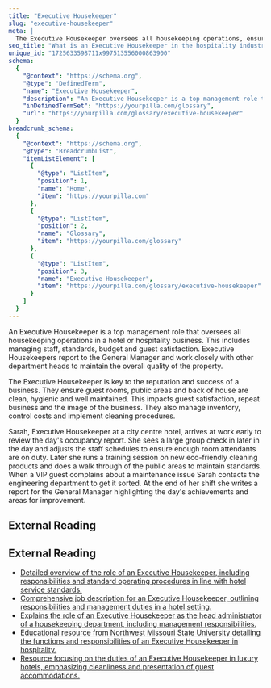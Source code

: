 ```yaml
---
title: "Executive Housekeeper"
slug: "executive-housekeeper"
meta: |
  The Executive Housekeeper oversees all housekeeping operations, ensuring cleanliness and maintenance standards in hotels, restaurants, cafes, and bars are met.
seo_title: "What is an Executive Housekeeper in the hospitality industry?"
unique_id: "1725633598711x997513556000863900"
schema:
  {
    "@context": "https://schema.org",
    "@type": "DefinedTerm",
    "name": "Executive Housekeeper",
    "description": "An Executive Housekeeper is a top management role that oversees all housekeeping operations in a hotel or hospitality business. This includes managing staff, standards, budget and guest satisfaction. Executive Housekeepers report to the General Manager and work closely with other department heads to maintain the overall quality of the property.",
    "inDefinedTermSet": "https://yourpilla.com/glossary",
    "url": "https://yourpilla.com/glossary/executive-housekeeper"
  }
breadcrumb_schema:
  {
    "@context": "https://schema.org",
    "@type": "BreadcrumbList",
    "itemListElement": [
      {
        "@type": "ListItem",
        "position": 1,
        "name": "Home",
        "item": "https://yourpilla.com"
      },
      {
        "@type": "ListItem",
        "position": 2,
        "name": "Glossary",
        "item": "https://yourpilla.com/glossary"
      },
      {
        "@type": "ListItem",
        "position": 3,
        "name": "Executive Housekeeper",
        "item": "https://yourpilla.com/glossary/executive-housekeeper"
      }
    ]
  }
---
```


An Executive Housekeeper is a top management role that oversees all housekeeping operations in a hotel or hospitality business. This includes managing staff, standards, budget and guest satisfaction. Executive Housekeepers report to the General Manager and work closely with other department heads to maintain the overall quality of the property.

The Executive Housekeeper is key to the reputation and success of a business. They ensure guest rooms, public areas and back of house are clean, hygienic and well maintained. This impacts guest satisfaction, repeat business and the image of the business. They also manage inventory, control costs and implement cleaning procedures.

Sarah, Executive Housekeeper at a city centre hotel, arrives at work early to review the day's occupancy report. She sees a large group check in later in the day and adjusts the staff schedules to ensure enough room attendants are on duty. Later she runs a training session on new eco-friendly cleaning products and does a walk through of the public areas to maintain standards. When a VIP guest complains about a maintenance issue Sarah contacts the engineering department to get it sorted. At the end of her shift she writes a report for the General Manager highlighting the day's achievements and areas for improvement.

## External Reading



## External Reading

*   [Detailed overview of the role of an Executive Housekeeper, including responsibilities and standard operating procedures in line with hotel service standards.](https://www.myskillsfuture.gov.sg/content/student/en/preu/world-of-work/occupation/occupation-detail.Executive%20Housekeeper-9387.html)
*   [Comprehensive job description for an Executive Housekeeper, outlining responsibilities and management duties in a hotel setting.](https://setupmyhotel.com/job-description-for-hotels/housekeeping-job-description/executive-housekeeper-ehk-job-description/)
*   [Explains the role of an Executive Housekeeper as the head administrator of a housekeeping department, including management responsibilities.](https://ca.indeed.com/career-advice/finding-a-job/what-does-an-executive-housekeeper-do)
*   [Educational resource from Northwest Missouri State University detailing the functions and responsibilities of an Executive Housekeeper in hospitality.](https://careertraining.nwmissouri.edu/training-programs/executive-housekeeper/)
*   [Resource focusing on the duties of an Executive Housekeeper in luxury hotels, emphasizing cleanliness and presentation of guest accommodations.](https://hospitality-staffing.agency/job/executive-housekeeper/)